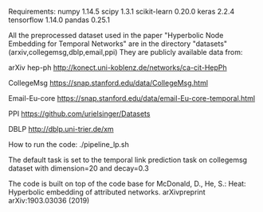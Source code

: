 Requirements:
numpy        1.14.5
scipy        1.3.1
scikit-learn 0.20.0
keras        2.2.4
tensorflow   1.14.0
pandas       0.25.1

All the preprocessed dataset used in the paper "Hyperbolic Node Embedding for Temporal Networks" are in the directory "datasets" (arxiv,collegemsg,dblp,email,ppi) They are publicly available data from:

arXiv hep-ph       http://konect.uni-koblenz.de/networks/ca-cit-HepPh

CollegeMsg         https://snap.stanford.edu/data/CollegeMsg.html

Email-Eu-core      https://snap.stanford.edu/data/email-Eu-core-temporal.html

PPI                https://github.com/urielsinger/Datasets

DBLP               http://dblp.uni-trier.de/xm

How to run the code:
./pipeline_lp.sh

The default task is set to the temporal link prediction task on collegemsg dataset with dimension=20 and decay=0.3

The code is built on top of the code base for McDonald, D., He, S.: Heat: Hyperbolic embedding of attributed networks. arXivpreprint arXiv:1903.03036 (2019)

